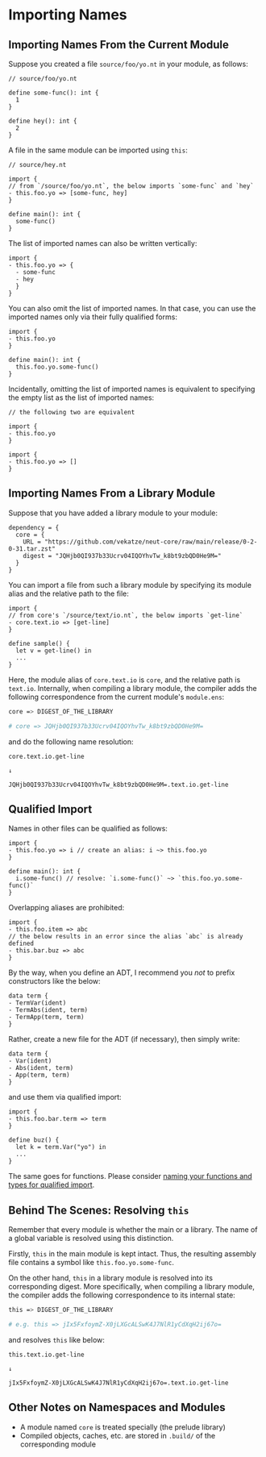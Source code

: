 # Importing Names

## Importing Names From the Current Module

Suppose you created a file `source/foo/yo.nt` in your module, as follows:

```neut
// source/foo/yo.nt

define some-func(): int {
  1
}

define hey(): int {
  2
}
```

A file in the same module can be imported using `this`:

```neut
// source/hey.nt

import {
// from `/source/foo/yo.nt`, the below imports `some-func` and `hey`
- this.foo.yo => [some-func, hey]
}

define main(): int {
  some-func()
}
```

The list of imported names can also be written vertically:

```neut
import {
- this.foo.yo => {
  - some-func
  - hey
  }
}
```

You can also omit the list of imported names. In that case, you can use the imported names only via their fully qualified forms:

```neut
import {
- this.foo.yo
}

define main(): int {
  this.foo.yo.some-func()
}
```

Incidentally, omitting the list of imported names is equivalent to specifying the empty list as the list of imported names:

```neut
// the following two are equivalent

import {
- this.foo.yo
}

import {
- this.foo.yo => []
}
```

## Importing Names From a Library Module

Suppose that you have added a library module to your module:

```text
dependency = {
  core = {
    URL = "https://github.com/vekatze/neut-core/raw/main/release/0-2-0-31.tar.zst"
    digest = "JQHjb0QI937b33Ucrv04IQOYhvTw_k8bt9zbQD0He9M="
  }
}
```

You can import a file from such a library module by specifying its module alias and the relative path to the file:

```neut
import {
// from core's `/source/text/io.nt`, the below imports `get-line`
- core.text.io => [get-line]
}

define sample() {
  let v = get-line() in
  ...
}
```

Here, the module alias of `core.text.io` is `core`, and the relative path is `text.io`. Internally, when compiling a library module, the compiler adds the following correspondence from the current module's `module.ens`:

```sh
core => DIGEST_OF_THE_LIBRARY

# core => JQHjb0QI937b33Ucrv04IQOYhvTw_k8bt9zbQD0He9M=
```

and do the following name resolution:

```text
core.text.io.get-line

↓

JQHjb0QI937b33Ucrv04IQOYhvTw_k8bt9zbQD0He9M=.text.io.get-line
```

## Qualified Import

Names in other files can be qualified as follows:

```neut
import {
- this.foo.yo => i // create an alias: i ~> this.foo.yo
}

define main(): int {
  i.some-func() // resolve: `i.some-func()` ~> `this.foo.yo.some-func()`
}
```

Overlapping aliases are prohibited:

```neut
import {
- this.foo.item => abc
// the below results in an error since the alias `abc` is already defined
- this.bar.buz => abc
}

```

By the way, when you define an ADT, I recommend you *not* to prefix constructors like the below:

```neut
data term {
- TermVar(ident)
- TermAbs(ident, term)
- TermApp(term, term)
}
```

Rather, create a new file for the ADT (if necessary), then simply write:

```neut
data term {
- Var(ident)
- Abs(ident, term)
- App(term, term)
}
```

and use them via qualified import:

```neut
import {
- this.foo.bar.term => term
}

define buz() {
  let k = term.Var("yo") in
  ...
}
```

The same goes for functions. Please consider [naming your functions and types for qualified import](https://mail.haskell.org/pipermail/haskell-cafe/2008-June/043986.html).

## Behind The Scenes: Resolving `this`

Remember that every module is whether the main or a library. The name of a global variable is resolved using this distinction.

Firstly, `this` in the main module is kept intact. Thus, the resulting assembly file contains a symbol like `this.foo.yo.some-func`.

On the other hand, `this` in a library module is resolved into its corresponding digest. More specifically, when compiling a library module, the compiler adds the following correspondence to its internal state:

```sh
this => DIGEST_OF_THE_LIBRARY

# e.g. this => jIx5FxfoymZ-X0jLXGcALSwK4J7NlR1yCdXqH2ij67o=
```

and resolves `this` like below:

```text
this.text.io.get-line

↓

jIx5FxfoymZ-X0jLXGcALSwK4J7NlR1yCdXqH2ij67o=.text.io.get-line
```

## Other Notes on Namespaces and Modules

- A module named `core` is treated specially (the prelude library)
- Compiled objects, caches, etc. are stored in `.build/` of the corresponding module
